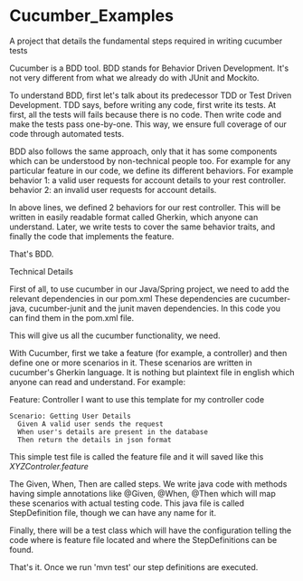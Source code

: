 # Cucumber_Examples
A project that details the fundamental steps required in writing cucumber tests


Cucumber is a BDD tool. BDD stands for Behavior Driven Development. It's not very different from what we already do with JUnit and Mockito.

To understand BDD, first let's talk about its predecessor TDD or Test Driven Development. TDD says, before writing any code, first write its tests. At first, all the tests will fails because there is no code. Then write code and make the tests pass one-by-one. This way, we ensure full coverage of our code through automated tests.

BDD also follows the same approach, only that it has some components which can be understood by non-technical people too. For example for any particular feature in our code, we define its different behaviors. For example behavior 1: a valid user requests for account details to your rest controller. behavior 2: an invalid user requests for account details.

In above lines, we defined 2 behaviors for our rest controller. This will be written in easily readable format called Gherkin, which anyone can understand. Later, we write tests to cover the same behavior traits, and finally the code that implements the feature.

That's BDD.



Technical Details

First of all, to use cucumber in our Java/Spring project, we need to add the relevant dependencies in our pom.xml
These dependencies are cucumber-java, cucumber-junit and the junit maven dependencies. In this code you can find them in the pom.xml file.

This will give us all the cucumber functionality, we need.

With Cucumber, first we take a feature (for example, a controller) and then define one or more scenarios in it. 
These scenarios are written in cucumber's Gherkin language. It is nothing but plaintext file in english which anyone can read and understand. For example:

 Feature: Controller
  I want to use this template for my controller code

    Scenario: Getting User Details
      Given A valid user sends the request
      When user's details are present in the database
      Then return the details in json format

This simple test file is called the feature file and it will saved like this _XYZControler.feature_

The Given, When, Then are called steps. We write java code with methods having simple annotations like @Given, @When, @Then which will map these scenarios with actual testing code. This java file is called StepDefinition file, though we can have any name for it.

Finally, there will be a test class which will have the configuration telling the code where is feature file located and where the StepDefinitions can be found.

That's it. Once we run 'mvn test' our step definitions are executed.
